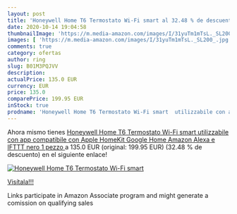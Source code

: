 ```yaml
---
layout: post
title: 'Honeywell Home T6 Termostato Wi-Fi smart al 32.48 % de descuento'
date: 2020-10-14 19:04:58
thumbnailImage: 'https://m.media-amazon.com/images/I/31yuTm1mTsL._SL200_.jpg'
images: [ 'https://m.media-amazon.com/images/I/31yuTm1mTsL._SL200_.jpg' ]
comments: true
category: ofertas
author: ring
slug: B01M3PQJVV
description:
actualPrice: 135.0 EUR
currency: EUR
price: 135.0
comparePrice: 199.95 EUR
inStock: true
prodname: 'Honeywell Home T6 Termostato Wi-Fi smart  utilizzabile con app  compatibile con Apple HomeKit  Google Home  Amazon Alexa e IFTTT  nero  1 pezzo '
---
```


Ahora mismo tienes [Honeywell Home T6 Termostato Wi-Fi smart  utilizzabile con app  compatibile con Apple HomeKit  Google Home  Amazon Alexa e IFTTT  nero  1 pezzo ](https://www.amazon.it/dp/B01M3PQJVV/?tag=tolees00-21) a 135.0 EUR (original: 199.95 EUR) (32.48 %  de descuento) en el siguiente enlace!

[![Honeywell Home T6 Termostato Wi-Fi smart](https://m.media-amazon.com/images/I/31yuTm1mTsL._SL200_.jpg)](https://www.amazon.it/dp/B01M3PQJVV/?tag=tolees00-21)

[Visítala!!!](https://www.amazon.it/dp/B01M3PQJVV/?tag=tolees00-21)

Links participate in Amazon Associate program and might generate a comission on qualifying sales
